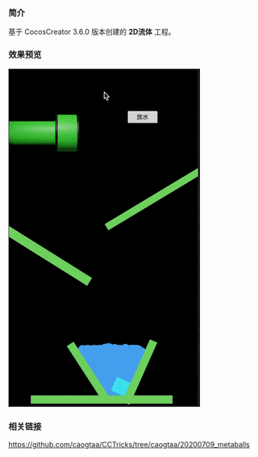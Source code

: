 
### 简介
基于 CocosCreator 3.6.0 版本创建的 **2D流体** 工程。

### 效果预览
![image](../../../gif/202201/2022012071.gif)

### 相关链接
https://github.com/caogtaa/CCTricks/tree/caogtaa/20200709_metaballs    